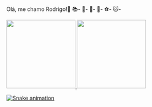Olá, me chamo Rodrigo!👋
📚-
📘-
🚀-
🏡-
⚽-
🐱-

<div>
<a href="https://github.com/Spyke27">
<img height="180em" src="https://github-readme-stats.vercel.app/api/top-langs/?username=Spyke27&layout=compact&langs_count=7&theme=dracula"/>
<img height="180em" src="https://github-readme-stats.vercel.app/api?username=Spyke27&show_icons=true&theme=dracula&include_all_commits=true&count_private=true"/>
</div>
  
![Snake animation](https://github.com/seu-usuário-aqui/seu-usuário-aqui/blob/output/github-contribution-grid-snake.svg)

